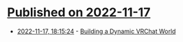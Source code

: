 # [Published on 2022-11-17](index.md)

* [2022-11-17, 18:15:24](https://lobste.rs/s/fgiyt2/building_dynamic_vrchat_world) - [Building a Dynamic VRChat World](https://blog.natalie.ee/posts/building-dynamic-vrchat-world/)
